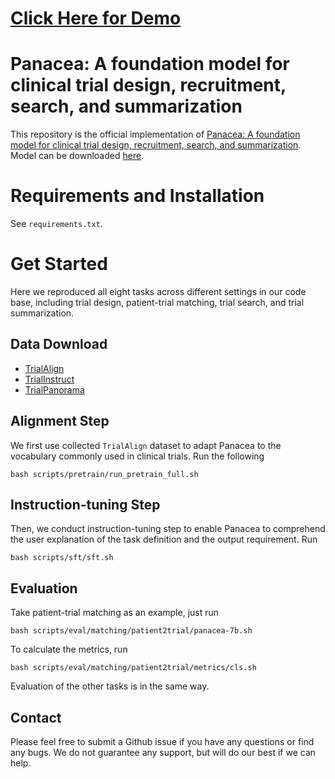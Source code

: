 # [Click Here for Demo](https://03420227b3fe5e0d1c.gradio.live/)
# Panacea: A foundation model for clinical trial design, recruitment, search, and summarization
This repository is the official implementation of [Panacea: A foundation model for clinical trial design, recruitment, search, and summarization](https://arxiv.org/pdf/2407.11007). Model can be downloaded [here](https://huggingface.co/linjc16/Panacea-7B-Chat).

# Requirements and Installation
See `requirements.txt`.

# Get Started
Here we reproduced all eight tasks across different settings in our code base, including trial design, patient-trial matching, trial search, and trial summarization. 

## Data Download
* [TrialAlign](https://figshare.com/articles/dataset/TrialAlign/25989403)
* [TrialInstruct](https://doi.org/10.6084/m9.figshare.25990090.v1)
* [TrialPanorama](https://doi.org/10.6084/m9.figshare.25990075)

## Alignment Step
We first use collected `TrialAlign` dataset to adapt Panacea to the vocabulary commonly used in clinical trials. Run the following
```[bash]
bash scripts/pretrain/run_pretrain_full.sh
```
## Instruction-tuning Step
Then, we conduct instruction-tuning step to enable Panacea to comprehend the user explanation of the task definition and the output requirement. Run
```[bash]
bash scripts/sft/sft.sh
```

## Evaluation
Take patient-trial matching as an example, just run
```[bash]
bash scripts/eval/matching/patient2trial/panacea-7b.sh
```
To calculate the metrics, run
```[bash]
bash scripts/eval/matching/patient2trial/metrics/cls.sh 
```
Evaluation of the other tasks is in the same way.



## Contact
Please feel free to submit a Github issue if you have any questions or find any bugs. We do not guarantee any support, but will do our best if we can help.
